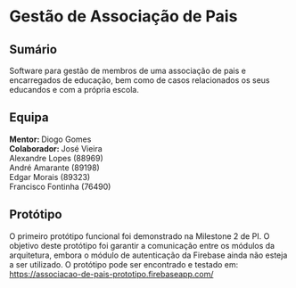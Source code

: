 # Gestão de Associação de Pais

## Sumário
Software para gestão de membros de uma associação de pais e encarregados de educação, bem como de casos relacionados os seus educandos e com a própria escola.


## Equipa
<b>Mentor: </b> Diogo Gomes \
<b>Colaborador: </b> José Vieira \
Alexandre Lopes (88969) \
André Amarante (89198) \
Edgar Morais (89323) \
Francisco Fontinha (76490)

## Protótipo
O primeiro protótipo funcional foi demonstrado na Milestone 2 de PI. O objetivo deste protótipo foi garantir a comunicação entre os módulos da arquitetura, embora o módulo de autenticação da Firebase ainda não esteja a ser utilizado.
O protótipo pode ser encontrado e testado em: https://associacao-de-pais-prototipo.firebaseapp.com/
